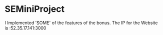 # SEMiniProject
I Implemented 'SOME' of the features of the bonus.
The IP for the Website is :52.35.17.141:3000
